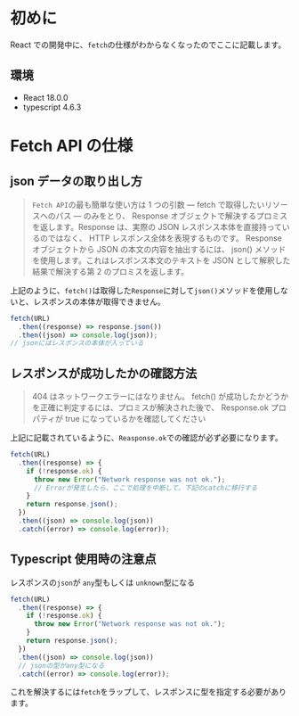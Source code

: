 <!--
title: 【Javascript】Javascriptのfetchの仕様の注意点
tags: Javascript,Fetch,Error,Typescript
-->

# 初めに

React での開発中に、`fetch`の仕様がわからなくなったのでここに記載します。

## 環境

- React 18.0.0
- typescript 4.6.3

# Fetch API の仕様

## json データの取り出し方

> `Fetch API`の最も簡単な使い方は 1 つの引数 — fetch で取得したいリソースへのパス — のみをとり、 Response オブジェクトで解決するプロミスを返します。Response は、実際の JSON レスポンス本体を直接持っているのではなく、 HTTP レスポンス全体を表現するものです。 Response オブジェクトから JSON の本文の内容を抽出するには、 json() メソッドを使用します。これはレスポンス本文のテキストを JSON として解釈した結果で解決する第 2 のプロミスを返します。

上記のように、`fetch()`は取得した`Response`に対して`json()`メソッドを使用しないと、レスポンスの本体が取得できません。

```javascript
fetch(URL)
  .then((response) => response.json())
  .then((json) => console.log(json));
// jsonにはレスポンスの本体が入っている
```

## レスポンスが成功したかの確認方法

> 404 はネットワークエラーにはなりません。 fetch() が成功したかどうかを正確に判定するには、プロミスが解決された後で、 Response.ok プロパティが true になっているかを確認してください

上記に記載されているように、`Reasponse.ok`での確認が必ず必要になります。

```javascript
fetch(URL)
  .then((response) => {
    if (!response.ok) {
      throw new Error("Network response was not ok.");
      // Errorが発生したら、ここで処理を中断して、下記のcatchに移行する
    }
    return response.json();
  })
  .then((json) => console.log(json))
  .catch((error) => console.log(error));
```

## Typescript 使用時の注意点

レスポンスの`json`が `any`型もしくは `unknown`型になる

```javascript
fetch(URL)
  .then((response) => {
    if (!response.ok) {
      throw new Error("Network response was not ok.");
    }
    return response.json();
  })
  .then((json) => console.log(json))
  // jsonの型がany型になる
  .catch((error) => console.log(error));
```

これを解決するには`fetch`をラップして、レスポンスに型を指定する必要があります。
